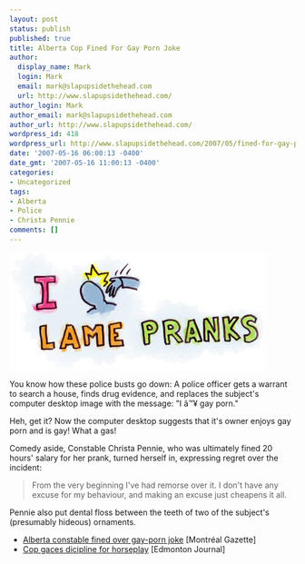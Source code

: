 ```yaml
---
layout: post
status: publish
published: true
title: Alberta Cop Fined For Gay Porn Joke
author:
  display_name: Mark
  login: Mark
  email: mark@slapupsidethehead.com
  url: http://www.slapupsidethehead.com/
author_login: Mark
author_email: mark@slapupsidethehead.com
author_url: http://www.slapupsidethehead.com/
wordpress_id: 418
wordpress_url: http://www.slapupsidethehead.com/2007/05/fined-for-gay-porn-joke/
date: '2007-05-16 06:00:13 -0400'
date_gmt: '2007-05-16 11:00:13 -0400'
categories:
- Uncategorized
tags:
- Alberta
- Police
- Christa Pennie
comments: []
---
```

![I (slap) Lame Pranks](/wp-content/media/2007/05/i-slap-lame-pranks.jpg)

You know how these police busts go down: A police officer gets a warrant to search a house, finds drug evidence, and replaces the subject's computer desktop image with the message: "I â™¥ gay porn."

Heh, get it? Now the computer desktop suggests that it's owner enjoys gay porn and is gay! What a gas!

Comedy aside, Constable Christa Pennie, who was ultimately fined 20 hours' salary for her prank, turned herself in, expressing regret over the incident:

> From the very beginning I've had remorse over it. I don't have any excuse for my behaviour, and making an excuse just cheapens it all.

Pennie also put dental floss between the teeth of two of the subject's (presumably hideous) ornaments.

- [Alberta constable fined over gay-porn joke](http://www.canada.com/montrealgazette/news/story.html?id=1499f2ed-3dd3-423c-a12a-d7dba6aa2493) [Montréal Gazette]
- [Cop gaces dicipline for horseplay](http://www.canada.com/edmontonjournal/news/story.html?id=9544df96-5db4-407d-8eff-58b20e3e258d&k=24195) [Edmonton Journal]

